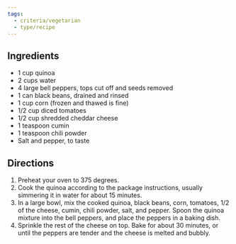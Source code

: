 ```yaml
---
tags:
  - criteria/vegetarian
  - type/recipe
---
```


## Ingredients
- 1 cup quinoa
- 2 cups water
- 4 large bell peppers, tops cut off and seeds removed
- 1 can black beans, drained and rinsed
- 1 cup corn (frozen and thawed is fine)
- 1/2 cup diced tomatoes
- 1/2 cup shredded cheddar cheese
- 1 teaspoon cumin
- 1 teaspoon chili powder
- Salt and pepper, to taste

## Directions
1. Preheat your oven to 375 degrees. 
2. Cook the quinoa according to the package instructions, usually simmering it in water for about 15 minutes. 
3. In a large bowl, mix the cooked quinoa, black beans, corn, tomatoes, 1/2 of the cheese, cumin, chili powder, salt, and pepper. Spoon the quinoa mixture into the bell peppers, and place the peppers in a baking dish.
4. Sprinkle the rest of the cheese on top. Bake for about 30 minutes, or until the peppers are tender and the cheese is melted and bubbly.